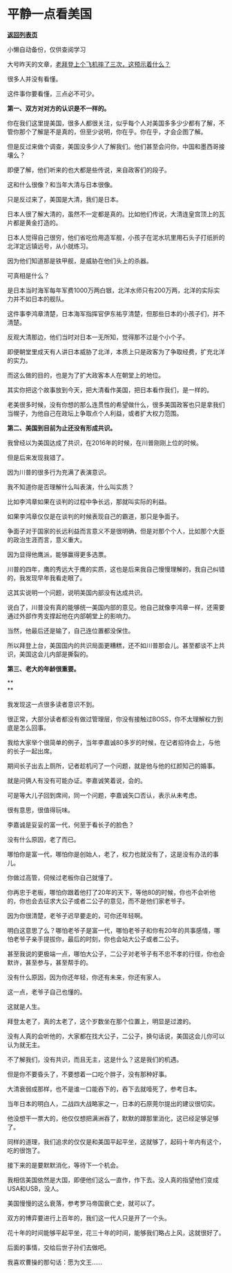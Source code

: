 # 平静一点看美国

[**返回列表页**](/gzh/记忆承载3)

小懒自动备份，仅供查阅学习

大号昨天的文章，[老拜登上个飞机摔了三次，这预示着什么？](https://mp.weixin.qq.com/s?__biz=MzU0MjYwNDU2Mw==&mid=2247497367&idx=2&sn=148ced8bfa5b82bd8ad161a0815d9470&chksm=fb1a9aebcc6d13fdbe900ee959daf0c2258a84e49ad6fa0ab2f81f7dea5697620c41ce8e9edc&token=281798193&lang=zh_CN&scene=21#wechat_redirect)

  

很多人并没有看懂。

  

这件事你要看懂，三点必不可少。  

  

 **第一、双方对对方的认识是不一样的。**

  

你在我们这里提美国，很多人都很关注，似乎每个人对美国多多少少都有了解，不管你那个了解是不是真的，但至少说明，你在乎。你在乎，才会企图了解。  

  

但是反过来做个调查，美国没多少人了解我们。他们甚至会问你，中国和墨西哥接壤么？  

  

即便了解，他们听来的也大都是些传说，来自政客们的段子。  

  

这和什么很像？和当年大清与日本很像。

  

只是反过来了，美国是大清，我们是日本。

  

日本人很了解大清的，虽然不一定都是真的。比如他们传说，大清连皇宫顶上的瓦片都是黄金打造的。  

  

日本人觉得自己很穷，他们省吃俭用造军舰，小孩子在泥水坑里用石头子打纸折的北洋定远镇远号，从小就练习。  

  

因为他们知道那是铁甲舰，是威胁在他们头上的杀器。

  

可真相是什么？

  

是日本当时海军每年军费1000万两白银，北洋水师只有200万两，北洋的实际实力并不如日本的舰队。

  

这件事李鸿章清楚，日本海军指挥官伊东祐亨清楚，但那些日本的小孩子们，并不清楚。

  

反观大清那边，他们当时对日本一无所知，觉得那不过是个小个子。  

  

即便朝堂里成天有人讲日本威胁了北洋，本质上只是政客为了争取经费，扩充北洋的实力。

  

而这么做的目的，也是为了扩大政客本人在朝堂上的地位。

  

其实你把这个故事放到今天，把大清看作美国，把日本看作我们，是一样的。  

  

老美很多时候，没有你想的那么连贯性的希望做什么，很多美国政客也只是拿我们当幌子，为他自己在政坛上争取点个人利益，或者扩大权力范围。  

  

 **第二、美国到目前为止还没有形成共识。**

  

我曾经以为美国达成了共识，在2016年的时候，在川普刚刚上位的时候。  

  

但是后来发现我错了。  

  

因为川普的很多行为充满了表演意识。  

  

我不知道你是否理解什么叫表演，什么叫实质？

  

比如李鸿章如果在谈判的过程中争长远，那就叫实际的利益。  

  

如果李鸿章仅仅是在谈判的时候表现自己的霸道，那只是争面子。

  

争面子对于国家的长远利益而言意义不是很明确，但是对那个个人，比如那个大臣的政治生涯而言，意义重大。

  

因为显得他鹰派，能够赢得更多选票。

  

川普的四年，鹰的秀远大于鹰的实质，这也是后来我自己慢慢理解的，我自己纠错的，我发现早年我看走眼了。

  

这其实说明一个问题，说明美国内部没有达成共识。  

  

说白了，川普没有真的能够统一美国内部的意见。他自己就像李鸿章一样，还需要通过外部作秀支撑起他在内部朝堂上的影响力。

  

当然，他最后还是输了，自己连位置都没保住。  

  

所以拜登上台，美国国内的共识局面更糟糕，还不如川普那会儿。甚至都谈不上共识，美国这会儿内部是撕裂的。  

  

 **第三、老大的年龄很重要。**

 **  
**

我发现这一点很多读者意识不到。

  

很正常，大部分读者都没有做过管理层，你没有接触过BOSS，你不太理解权力到底是怎么回事。

  

我给大家举个很简单的例子，当年李嘉诚80多岁的时候，在记者招待会上，与他的长子一起出席。  

  

期间长子出去上厕所，记者趁机问了一个问题，就是他与他的红颜知己的婚事。  

  

就是问俩人有没有可能办证。李嘉诚笑着说，会的。

  

可是等大儿子回到席间，同一个问题，李嘉诚矢口否认，表示从未考虑。  

  

很有意思，很值得玩味。

  

李嘉诚是妥妥的富一代，何至于看长子的脸色？  

  

没有什么原因，老了而已。  

  

哪怕你是富一代，哪怕你是创始人，老了，权力也就没有了，这是没有办法的事儿。  

  

你做过高管，伺候过老板你自己就懂了。  

  

你再忠于老板，哪怕你跟着他打了20年的天下，等他80的时候，你也不会听他的，你也会去征求大公子或者二公子的意见，而不是他们家老爷子。  

  

因为你很清楚，老爷子迟早要走的，可你还年轻啊。

  

明白这意思了么？哪怕老爷子是富一代，哪怕老爷子和你有20年的共事感情，哪怕老爷子亲手提拔你，最后的时刻，你也会站大公子或者二公子。  

  

甚至我说的更极端一点，哪怕大公子，二公子对老爷子有不忠不孝的行径，你也会默许，甚至参与，甚至帮手的。  

  

没有什么原因，因为你还年轻，你还有未来，你还有家人。

  

这一点，老爷子自己也懂的。  

  

这就是人生。

  

拜登太老了，真的太老了，这个岁数坐在那个位置上，明显是过渡的。  

  

没有人真的会听他的，大家都在找大公子，二公子，换句话说，美国这会儿你可以认为就无主。  

  

不了解我们，没有共识，而且无主，这是什么？这是我们的机遇。  

  

但是你不要昏头了，不要想着一口吃个胖子，没有那种好事。

  

大清衰弱成那样，也不是谁一口能吞下的，吞下去就噎死了，参考日本。

  

当年日本的明白人，二战四大战略家之一，日本的石原莞尔提出的建议很切实。

  

他没想干一票大的，他仅仅想把满洲吞了，默默的蹲那里消化，这已经足够足够了。

  

同样的道理，我们追求的仅仅是和美国平起平坐，这就够了，起码十年内有这个，吃的很饱了。

  

接下来的是要默默消化，等待下一个机会。

  

我相信美国依然是大国，即便他们这么一直作，作下去。没人真的指望他们变成USA和USB，没人。  

  

美国慢慢的这么衰落，参考罗马帝国衰亡史，就可以了。  

  

双方的博弈要进行上百年的，我们这一代人只是开了一个头。

  

花十年的时间能够平起平坐，花三十年的时间，能够我们略占上风，这就很好了。  

  

后面的事情，交给后世子孙们去做吧。  

  

我喜欢曹操的那句话：愿为文王......

